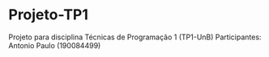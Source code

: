 # Projeto-TP1
Projeto para disciplina Técnicas de Programação 1 (TP1-UnB)
Participantes: Antonio Paulo (190084499)

